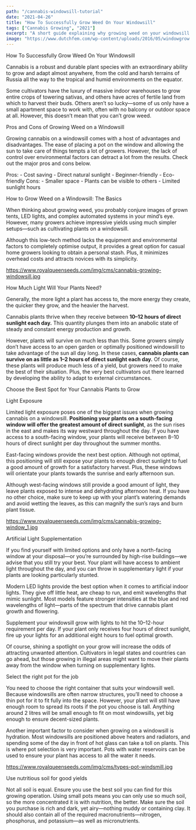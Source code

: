 ```yaml
---
path: "/cannabis-windowsill-tutorial"
date: "2021-04-26"
title: "How To Successfully Grow Weed On Your Windowsill"
tags: ["Cannabis Growing", "2021"]
excerpt: "A short guide explaining why growing weed on your windowsill is worth giving a shot!"
image: "https://www.dutchfem.com/wp-content/uploads/2016/05/windowgrow.jpg"
---
```


How To Successfully Grow Weed On Your Windowsill

Cannabis is a robust and durable plant species with an extraordinary ability to grow and adapt almost anywhere, from the cold and harsh terrains of Russia all the way to the tropical and humid environments on the equator.

Some cultivators have the luxury of massive indoor warehouses to grow entire crops of towering sativas, and others have acres of fertile land from which to harvest their buds. Others aren’t so lucky—some of us only have a small apartment space to work with, often with no balcony or outdoor space at all. However, this doesn’t mean that you can’t grow weed.

Pros and Cons of Growing Weed on a Windowsill

Growing cannabis on a windowsill comes with a host of advantages and disadvantages. The ease of placing a pot on the window and allowing the sun to take care of things tempts a lot of growers. However, the lack of control over environmental factors can detract a lot from the results. Check out the major pros and cons below.

Pros: - Cost saving - Direct natural sunlight - Beginner-friendly - Eco-friendly
Cons: - Smaller space - Plants can be visible to others - Limited sunlight hours

How to Grow Weed on a Windowsill: The Basics

When thinking about growing weed, you probably conjure images of grown tents, LED lights, and complex automated systems in your mind’s eye. However, many growers achieve impressive yields using much simpler setups—such as cultivating plants on a windowsill.

Although this low-tech method lacks the equipment and environmental factors to completely optimise output, it provides a great option for casual home growers looking to obtain a personal stash. Plus, it minimizes overhead costs and attracts novices with its simplicity.

https://www.royalqueenseeds.com/img/cms/cannabis-growing-windowsill.jpg

How Much Light Will Your Plants Need?

Generally, the more light a plant has access to, the more energy they create, the quicker they grow, and the heavier the harvest.

Cannabis plants thrive when they receive between <strong>10–12 hours of direct sunlight each day.</strong> This quantity plunges them into an anabolic state of steady and constant energy production and growth.

However, plants will survive on much less than this. Some growers simply don’t have access to an open garden or optimally positioned windowsill to take advantage of the sun all day long. In these cases, <strong>cannabis plants can survive on as little as 1–2 hours of direct sunlight each day.</strong> Of course, these plants will produce much less of a yield, but growers need to make the best of their situation. Plus, the very best cultivators out there learned by developing the ability to adapt to external circumstances.

Choose the Best Spot for Your Cannabis Plants to Grow

Light Exposure

Limited light exposure poses one of the biggest issues when growing cannabis on a windowsill. <strong>Positioning your plants on a south-facing window will offer the greatest amount of direct sunlight</strong>, as the sun rises in the east and makes its way westward throughout the day. If you have access to a south-facing window, your plants will receive between 8–10 hours of direct sunlight per day throughout the summer months.

East-facing windows provide the next best option. Although not optimal, this positioning will still expose your plants to enough direct sunlight to fuel a good amount of growth for a satisfactory harvest. Plus, these windows will orientate your plants towards the sunrise and early afternoon sun.

Although west-facing windows still provide a good amount of light, they leave plants exposed to intense and dehydrating afternoon heat. If you have no other choice, make sure to keep up with your plant’s watering demands and avoid wetting the leaves, as this can magnify the sun’s rays and burn plant tissue.

https://www.royalqueenseeds.com/img/cms/cannabis-growing-window_1.jpg

Artificial Light Supplementation

If you find yourself with limited options and only have a north-facing window at your disposal—or you’re surrounded by high-rise buildings—we advise that you still try your best. Your plant will have access to ambient light throughout the day, and you can throw in supplementary light if your plants are looking particularly stunted.

Modern LED lights provide the best option when it comes to artificial indoor lights. They give off little heat, are cheap to run, and emit wavelengths that mimic sunlight. Most models feature stronger intensities at the blue and red wavelengths of light—parts of the spectrum that drive cannabis plant growth and flowering.

Supplement your windowsill grow with lights to hit the 10–12-hour requirement per day. If your plant only receives four hours of direct sunlight, fire up your lights for an additional eight hours to fuel optimal growth.

Of course, shining a spotlight on your grow will increase the odds of attracting unwanted attention. Cultivators in legal states and countries can go ahead, but those growing in illegal areas might want to move their plants away from the window when turning on supplementary lights.

Select the right pot for the job

You need to choose the right container that suits your windowsill well. Because windowsills are often narrow structures, you’ll need to choose a thin pot for it to fit fully into the space. However, your plant will still have enough room to spread its roots if the pot you choose is tall. Anything around 2 litres will be small enough to fit on most windowsills, yet big enough to ensure decent-sized plants.

Another important factor to consider when growing on a windowsill is hydration. Most windowsills are positioned above heaters and radiators, and spending some of the day in front of hot glass can take a toll on plants. This is where pot selection is very important. Pots with water reservoirs can be used to ensure your plant has access to all the water it needs.

https://www.royalqueenseeds.com/img/cms/types-pot-windsmill.jpg

Use nutritious soil for good yields

Not all soil is equal. Ensure you use the best soil you can find for this growing operation. Using small pots means you can only use so much soil, so the more concentrated it is with nutrition, the better. Make sure the soil you purchase is rich and dark, yet airy—nothing muddy or containing clay. It should also contain all of the required macronutrients—nitrogen, phosphorus, and potassium—as well as micronutrients.

